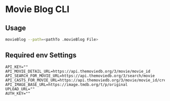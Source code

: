 # Movie Blog CLI 


## Usage
```bash
movieBlog --path=<pathTo .movieBlog File>
```

## Required env Settings

```
API_KEY=""
API_MOVIE_DETAIL_URL=https://api.themoviedb.org/3/movie/movie_id
API_SEARCH_FOR_MOVIE_URL=https://api.themoviedb.org/3/search/movie
API_CASTS_FOR_MOVIE_URL=https://api.themoviedb.org/3/movie/movie_id/credits
API_IMAGE_BASE_URL=https://image.tmdb.org/t/p/original
UPLOAD_URL=""
AUTH_KEY=""
```